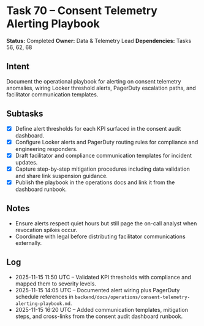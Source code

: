 # Task 70 – Consent Telemetry Alerting Playbook

**Status:** Completed
**Owner:** Data & Telemetry Lead
**Dependencies:** Tasks 56, 62, 68

## Intent
Document the operational playbook for alerting on consent telemetry anomalies, wiring Looker threshold alerts, PagerDuty escalation paths, and facilitator communication templates.

## Subtasks
- [x] Define alert thresholds for each KPI surfaced in the consent audit dashboard.
- [x] Configure Looker alerts and PagerDuty routing rules for compliance and engineering responders.
- [x] Draft facilitator and compliance communication templates for incident updates.
- [x] Capture step-by-step mitigation procedures including data validation and share link suspension guidance.
- [x] Publish the playbook in the operations docs and link it from the dashboard runbook.

## Notes
- Ensure alerts respect quiet hours but still page the on-call analyst when revocation spikes occur.
- Coordinate with legal before distributing facilitator communications externally.

## Log
- 2025-11-15 11:50 UTC – Validated KPI thresholds with compliance and mapped them to severity levels.
- 2025-11-15 14:05 UTC – Documented alert wiring plus PagerDuty schedule references in `backend/docs/operations/consent-telemetry-alerting-playbook.md`.
- 2025-11-15 16:20 UTC – Added communication templates, mitigation steps, and cross-links from the consent audit dashboard runbook.
